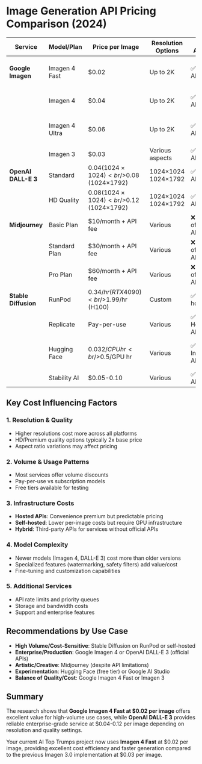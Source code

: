 # Image Generation API Pricing Comparison (2024)

| Service | Model/Plan | Price per Image | Resolution Options | API Access | Key Features | Cost Factors |
|---------|------------|-----------------|-------------------|------------|--------------|--------------|
| **Google Imagen** | Imagen 4 Fast | $0.02 | Up to 2K | ✅ Gemini API | Fastest generation, SynthID watermark | Volume, resolution |
| | Imagen 4 | $0.04 | Up to 2K | ✅ Gemini API | Flagship model, high quality | Volume, resolution |
| | Imagen 4 Ultra | $0.06 | Up to 2K | ✅ Gemini API | Highest quality, precise prompts | Volume, resolution |
| | Imagen 3 | $0.03 | Various aspects | ✅ Gemini API | Previous generation | Volume, aspect ratio |
| **OpenAI DALL-E 3** | Standard | $0.04 (1024×1024)<br/>$0.08 (1024×1792) | 1024×1024<br/>1024×1792 | ✅ Official API | High quality, safety filters | Resolution, quality level |
| | HD Quality | $0.08 (1024×1024)<br/>$0.12 (1024×1792) | 1024×1024<br/>1024×1792 | ✅ Official API | Enhanced detail | Resolution, HD processing |
| **Midjourney** | Basic Plan | $10/month + API fee | Various | ❌ No official API | Artistic style, community | Subscription + 3rd party API |
| | Standard Plan | $30/month + API fee | Various | ❌ No official API | More generations | Subscription + 3rd party API |
| | Pro Plan | $60/month + API fee | Various | ❌ No official API | Privacy, unlimited relax | Subscription + 3rd party API |
| **Stable Diffusion** | RunPod | $0.34/hr (RTX 4090)<br/>$1.99/hr (H100) | Custom | ✅ Self-hosted | Full control, open source | GPU time, instance type |
| | Replicate | Pay-per-use | Various | ✅ Hosted API | Easy setup, no infrastructure | Compute time, model size |
| | Hugging Face | $0.032/CPU hr<br/>$0.5/GPU hr | Various | ✅ Inference API | ML platform integration | Compute time, hardware type |
| | Stability AI | $0.05-0.10 | Various | ✅ Official API | Original creators | Model type, resolution |

## Key Cost Influencing Factors

### 1. Resolution & Quality

- Higher resolutions cost more across all platforms
- HD/Premium quality options typically 2x base price
- Aspect ratio variations may affect pricing

### 2. Volume & Usage Patterns

- Most services offer volume discounts
- Pay-per-use vs subscription models
- Free tiers available for testing

### 3. Infrastructure Costs

- **Hosted APIs**: Convenience premium but predictable pricing
- **Self-hosted**: Lower per-image costs but require GPU infrastructure
- **Hybrid**: Third-party APIs for services without official APIs

### 4. Model Complexity

- Newer models (Imagen 4, DALL-E 3) cost more than older versions
- Specialized features (watermarking, safety filters) add value/cost
- Fine-tuning and customization capabilities

### 5. Additional Services

- API rate limits and priority queues
- Storage and bandwidth costs
- Support and enterprise features

## Recommendations by Use Case

- **High Volume/Cost-Sensitive**: Stable Diffusion on RunPod or self-hosted
- **Enterprise/Production**: Google Imagen 4 or OpenAI DALL-E 3 (official APIs)
- **Artistic/Creative**: Midjourney (despite API limitations)
- **Experimentation**: Hugging Face (free tier) or Google AI Studio
- **Balance of Quality/Cost**: Google Imagen 4 Fast or Imagen 3

## Summary

The research shows that **Google Imagen 4 Fast at $0.02 per image** offers excellent value for high-volume use cases, while **OpenAI DALL-E 3** provides reliable enterprise-grade service at $0.04-0.12 per image depending on resolution and quality settings.

Your current AI Top Trumps project now uses **Imagen 4 Fast** at $0.02 per image, providing excellent cost efficiency and faster generation compared to the previous Imagen 3.0 implementation at $0.03 per image.